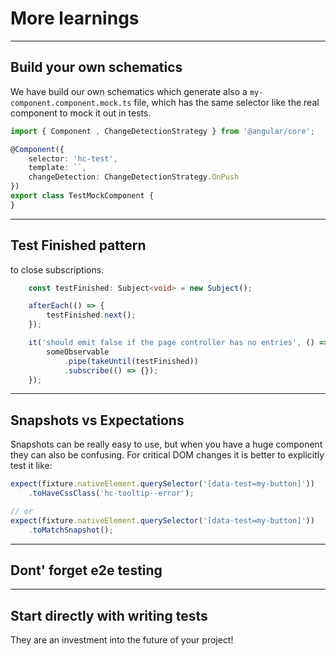 # More learnings

---

## Build your own schematics
We have build our own schematics which generate also a `my-component.component.mock.ts` file,
which has the same selector like the real component to mock it out in tests.

```typescript
import { Component , ChangeDetectionStrategy } from '@angular/core';

@Component({
    selector: 'hc-test',
    template: ``,
    changeDetection: ChangeDetectionStrategy.OnPush
})
export class TestMockComponent {
}
```

---
## Test Finished pattern
to close subscriptions.

```typescript
    const testFinished: Subject<void> = new Subject();

    afterEach(() => {
        testFinished.next();
    });

    it('should emit false if the page controller has no entries', () => {
        someObservable
            .pipe(takeUntil(testFinished))
            .subscribe(() => {});
    });

```

---
## Snapshots vs Expectations
Snapshots can be really easy to use, but when you have a huge component they can also be confusing.
For critical DOM changes it is better to explicitly test it like:

```typescript
expect(fixture.nativeElement.querySelector('[data-test=my-button]'))
    .toHaveCssClass('hc-tooltip--error');

// or
expect(fixture.nativeElement.querySelector('[data-test=my-button]'))
    .toMatchSnapshot();
```

---
## Dont' forget e2e testing

---
## Start directly with writing tests
They are an investment into the future of your project!
